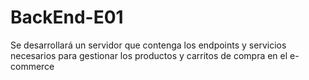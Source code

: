 # BackEnd-E01
Se desarrollará un servidor que contenga los endpoints y servicios necesarios para gestionar los productos y carritos de compra en el e-commerce
